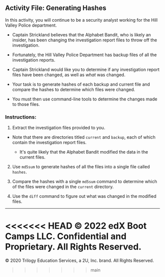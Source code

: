 ## Activity File: Generating Hashes

In this activity, you will continue to be a security analyst working for the Hill Valley Police department.

- Captain Strickland believes that the Alphabet Bandit, who is likely an insider, has been changing the investigation report files to throw off the investigation.

- Fortunately, the Hill Valley Police Department has backup files of all the investigation reports.

- Captain Strickland would like you to determine if any investigation report files have been changed, as well as _what_ was changed.

- Your task is to generate hashes of each backup and current file and compare the hashes to determine which files were changed.

- You must then use command-line tools to determine the changes made to those files.

### Instructions:

1. Extract the investigation files provided to you.

  - Note that there are directories titled `current` and `backup`, each of which contain the investigation report files.

     - It's quite likely that the Alphabet Bandit modified the data in the current files.

2. Use `md5sum` to generate hashes of all the files into a single file called `hashes`.

3. Compare the hashes with a single `md5sum` command to determine which of the files were changed in the `current` directory.

4. Use the `diff` command to figure out what was changed in the modified files.

--- 
<<<<<<< HEAD
© 2022 edX Boot Camps LLC. Confidential and Proprietary. All Rights Reserved.
=======
© 2020 Trilogy Education Services, a 2U, Inc. brand. All Rights Reserved.
>>>>>>> main


  
